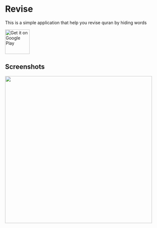 # Revise

This is a simple application that help you revise quran by hiding words

[<img align="center" src="https://play.google.com/intl/en_us/badges/static/images/badges/en_badge_web_generic.png"
      alt='Get it on Google Play'
      height="80">](https://play.google.com/store/apps/details?id=com.raafat.revise)

## Screenshots

<img align="center" height= 480 src="https://s3.us-west-2.amazonaws.com/secure.notion-static.com/e32419f6-1da6-4526-a9d0-70231e4d2610/Screenshot_20220714-110422.png?X-Amz-Algorithm=AWS4-HMAC-SHA256&X-Amz-Content-Sha256=UNSIGNED-PAYLOAD&X-Amz-Credential=AKIAT73L2G45EIPT3X45%2F20220714%2Fus-west-2%2Fs3%2Faws4_request&X-Amz-Date=20220714T090611Z&X-Amz-Expires=86400&X-Amz-Signature=013fd685b34c3483557b3bf674ad711ec1da2f5c6b12aad81e252c331891cfbc&X-Amz-SignedHeaders=host&response-content-disposition=filename%20%3D%22Screenshot_20220714-110422.png%22&x-id=GetObject" />




